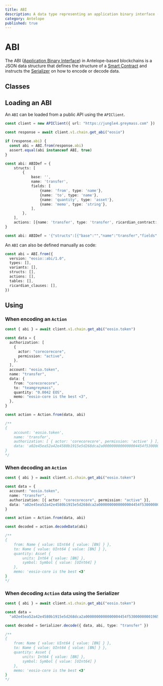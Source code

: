 ```yaml
---
title: ABI
description: A data type representing an application binary interface (ABI) which can be used to describe a smart contract and provide instructions for data serialization.
category: Antelope
published: true
---
```


# ABI

The ABI ([Application Binary Interface](https://en.wikipedia.org/wiki/Application_binary_interface)) in Antelope-based blockchains is a JSON data structure that defines the structure of a [Smart Contract](#) and instructs the [Serializer](#) on how to encode or decode data.

## Classes


## Loading an ABI

An `ABI` can be loaded from a public API using the `APIClient`.

```ts
const client = new APIClient({ url: "https://jungle4.greymass.com" })

const response = await client.v1.chain.get_abi("eosio")

if (response.abi) {
  const abi = ABI.from(response.abi)
  assert.equal(abi instanceof ABI, true)
}
```

```ts
const abi: ABIDef = {
    structs: [
        {
            base: '',
            name: 'transfer',
            fields: [
                {name: 'from', type: 'name'},
                {name: 'to', type: 'name'},
                {name: 'quantity', type: 'asset'},
                {name: 'memo', type: 'string'},
            ],
        },
    ],
    actions: [{name: 'transfer', type: 'transfer', ricardian_contract: ''}],
}
```

```ts
const abi: ABIDef = '{"structs":[{"base":"","name":"transfer","fields":[{"name":"from","type":"name"},{"name":"to","type":"name"},{"name":"quantity","type":"asset"},{"name":"memo","type":"string"}]}],"actions":[{"name":"transfer","type":"transfer","ricardian_contract":""}]}'
```

An `ABI` can also be defined manually as code:

```ts
const abi = ABI.from({
  version: "eosio::abi/1.0",
  types: [],
  variants: [],
  structs: [],
  actions: [],
  tables: [],
  ricardian_clauses: [],
})
```

## Using

### When encoding an `Action`

```ts
const { abi } = await client.v1.chain.get_abi("eosio.token")

const data = {
  authorization: [
    {
      actor: "corecorecore",
      permission: "active",
    },
  ],
  account: "eosio.token",
  name: "transfer",
  data: {
    from: "corecorecore",
    to: "teamgreymass",
    quantity: "0.0042 EOS",
    memo: "eosio-core is the best <3",
  },
}

const action = Action.from(data, abi)

/**
{
    account: 'eosio.token',
    name: 'transfer',
    authorization: [ { actor: 'corecorecore', permission: 'active' } ],
    data: 'a02e45ea52a42e4580b1915e5d268dca2a0000000000000004454f530000000019656f73696f2d636f7265206973207468652062657374203c33'
}
*/
```

### When decoding an `Action`

```ts
const { abi } = await client.v1.chain.get_abi("eosio.token")

const data = {
  account: "eosio.token",
  name: "transfer",
  authorization: [{ actor: "corecorecore", permission: "active" }],
  data: "a02e45ea52a42e4580b1915e5d268dca2a0000000000000004454f530000000019656f73696f2d636f7265206973207468652062657374203c33",
}

const action = Action.from(data, abi)

const decoded = action.decodeData(abi)

/**
{
    from: Name { value: UInt64 { value: [BN] } },
    to: Name { value: UInt64 { value: [BN] } },
    quantity: Asset {
        units: Int64 { value: [BN] },
        symbol: Symbol { value: [UInt64] }
    },
    memo: 'eosio-core is the best <3'
}
*/
```

### When decoding `Action` data using the Serializer

```ts
const { abi } = await client.v1.chain.get_abi("eosio.token")

const data =
  "a02e45ea52a42e4580b1915e5d268dca2a0000000000000004454f530000000019656f73696f2d636f7265206973207468652062657374203c33"

const decoded = Serializer.decode({ data, abi, type: "transfer" })

/**
{
    from: Name { value: UInt64 { value: [BN] } },
    to: Name { value: UInt64 { value: [BN] } },
    quantity: Asset {
        units: Int64 { value: [BN] },
        symbol: Symbol { value: [UInt64] }
    },
    memo: 'eosio-core is the best <3'
}
*/
```
